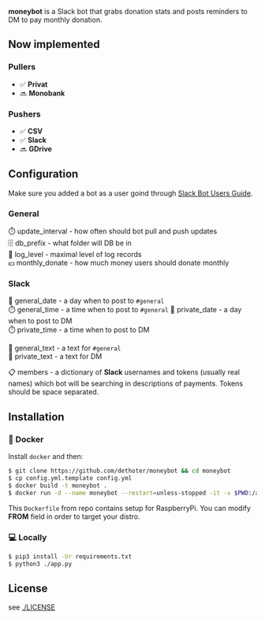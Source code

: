 **moneybot** is a Slack bot that grabs donation stats and posts reminders to DM to pay monthly donation.


## Now implemented

### Pullers

- ✅ **Privat**
- 🔜 **Monobank**

### Pushers 

- ✅ **CSV**
- ✅ **Slack**
- 🔜 **GDrive**


## Configuration

Make sure you added a bot as a user goind through [Slack Bot Users Guide](https://api.slack.com/bot-users).

### General

⏱️ update_interval - how often should bot pull and push updates  
🗄️ db_prefix - what folder will DB be in  
🧻 log_level - maximal level of log records  
💵 monthly_donate - how much money users should donate monthly  

### Slack

📆 general_date - a day when to post to `#general`  
⏱️ general_time - a time when to post to `#general`
📆 private_date - a day when to post to DM  
⏱️ private_time - a time when to post to DM  

📖 general_text - a text for `#general`  
📖 private_text - a text for DM  

📋 members - a dictionary of **Slack** usernames and tokens (usually real names) which bot will be searching in descriptions of payments. Tokens should be space separated.


## Installation

### 🐳 Docker

Install `docker` and then:

```sh
$ git clone https://github.com/dethoter/moneybot && cd moneybot
$ cp config.yml.template config.yml
$ docker build -t moneybot .
$ docker run -d --name moneybot --restart=unless-stopped -it -v $PWD:/app -v $PWD/data:/app/data moneybot
```

This `Dockerfile` from repo contains setup for RaspberryPi.
You can modify **FROM** field in order to target your distro.

### 💻 Locally

```sh
$ pip3 install -Ur requirements.txt
$ python3 ./app.py
```


## License

see [./LICENSE](/LICENSE)
